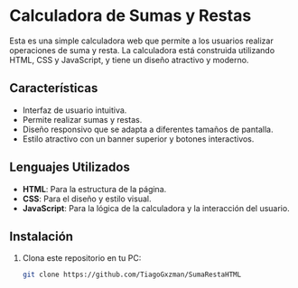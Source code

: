 # Calculadora de Sumas y Restas

Esta es una simple calculadora web que permite a los usuarios realizar operaciones de suma y resta. La calculadora está construida utilizando HTML, CSS y JavaScript, y tiene un diseño atractivo y moderno.

## Características

- Interfaz de usuario intuitiva.
- Permite realizar sumas y restas.
- Diseño responsivo que se adapta a diferentes tamaños de pantalla.
- Estilo atractivo con un banner superior y botones interactivos.

## Lenguajes Utilizados

- **HTML**: Para la estructura de la página.
- **CSS**: Para el diseño y estilo visual.
- **JavaScript**: Para la lógica de la calculadora y la interacción del usuario.

## Instalación

1. Clona este repositorio en tu PC:
   ```bash
   git clone https://github.com/TiagoGxzman/SumaRestaHTML
